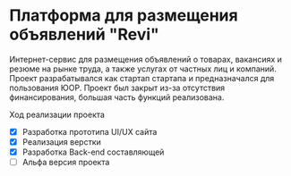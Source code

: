 # Платформа для размещения объявлений "Revi"
Интернет-сервис для размещения объявлений о товарах, вакансиях и резюме на рынке труда, а также услугах от частных лиц и компаний. Проект разрабатывался как стартап стартапа и предназначался для пользования ЮОР. Проект был закрыт из-за отсутствия финансирования, большая часть функций реализована. 

Ход реализации проекта
- [x] Разработка прототипа UI/UX сайта
- [x] Реализация верстки
- [x] Разработка Back-end составляющей
- [ ] Альфа версия проекта
